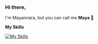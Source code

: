 ### Hi there,
 I'm Mayannara, but you can call me **Maya** 👋

**My Skills**

[![My Skills](https://skillicons.dev/icons?i=javascript,ruby,rails,docker,mysql,react,flutter,css,html,bootstrap,typescript,styledcomponents,sass,tailwindcss,graphql&theme=light)](https://skillicons.dev)



<!--
**Mayannara/Mayannara** is a ✨ _special_ ✨ repository because its `README.md` (this file) appears on your GitHub profile.

Here are some ideas to get you started:

- 🔭 I’m currently working on ...
- 🌱 I’m currently learning ...
- 👯 I’m looking to collaborate on ...
- 🤔 I’m looking for help with ...
- 💬 Ask me about ...
- 📫 How to reach me: ...
- 😄 Pronouns: ...
- ⚡ Fun fact: ...
-->
